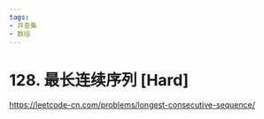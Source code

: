 ```yaml
---
tags:
- 并查集
- 数组
---
```


# 128. 最长连续序列 [Hard]

<https://leetcode-cn.com/problems/longest-consecutive-sequence/>
